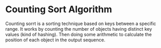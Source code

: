 # Counting Sort Algorithm
Counting sorrt is a sorting technique based on keys between a specific range. It works by counting the number of objects having distinct key values (kind of hashing). Then doing some arithmetic to calculate the position of each object in the output sequence.

